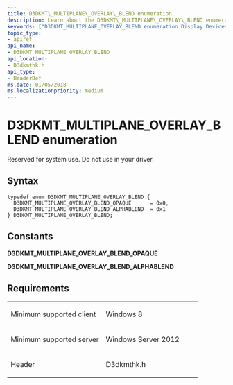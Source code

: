 ```yaml
---
title: D3DKMT\_MULTIPLANE\_OVERLAY\_BLEND enumeration
description: Learn about the D3DKMT\_MULTIPLANE\_OVERLAY\_BLEND enumeration, which is reserved for system use. Do not use in your driver.
keywords: ["D3DKMT_MULTIPLANE_OVERLAY_BLEND enumeration Display Devices"]
topic_type:
- apiref
api_name:
- D3DKMT_MULTIPLANE_OVERLAY_BLEND
api_location:
- D3dkmthk.h
api_type:
- HeaderDef
ms.date: 01/05/2018
ms.localizationpriority: medium
---
```


# D3DKMT\_MULTIPLANE\_OVERLAY\_BLEND enumeration


Reserved for system use. Do not use in your driver.

Syntax
------

```ManagedCPlusPlus
typedef enum D3DKMT_MULTIPLANE_OVERLAY_BLEND {
  D3DKMT_MULTIPLANE_OVERLAY_BLEND_OPAQUE      = 0x0,
  D3DKMT_MULTIPLANE_OVERLAY_BLEND_ALPHABLEND  = 0x1
} D3DKMT_MULTIPLANE_OVERLAY_BLEND;
```

Constants
---------

<span id="D3DKMT_MULTIPLANE_OVERLAY_BLEND_OPAQUE"></span><span id="d3dkmt_multiplane_overlay_blend_opaque"></span>**D3DKMT\_MULTIPLANE\_OVERLAY\_BLEND\_OPAQUE**

<span id="D3DKMT_MULTIPLANE_OVERLAY_BLEND_ALPHABLEND"></span><span id="d3dkmt_multiplane_overlay_blend_alphablend"></span>**D3DKMT\_MULTIPLANE\_OVERLAY\_BLEND\_ALPHABLEND**

Requirements
------------

<table>
<colgroup>
<col width="50%" />
<col width="50%" />
</colgroup>
<tbody>
<tr class="odd">
<td align="left"><p>Minimum supported client</p></td>
<td align="left"><p>Windows 8</p></td>
</tr>
<tr class="even">
<td align="left"><p>Minimum supported server</p></td>
<td align="left"><p>Windows Server 2012</p></td>
</tr>
<tr class="odd">
<td align="left"><p>Header</p></td>
<td align="left">D3dkmthk.h</td>
</tr>
</tbody>
</table>

 

 





